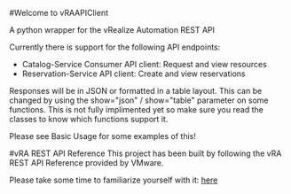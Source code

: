 #Welcome to vRAAPIClient

A python wrapper for the vRealize Automation REST API

Currently there is support for the following API endpoints:

* Catalog-Service Consumer API client: Request and view resources
* Reservation-Service API client: Create and view reservations

Responses will be in JSON or formatted in a table layout. This can be changed by
using the show="json" / show="table" parameter on some functions. This is not fully
implimented yet so make sure you read the classes to know which functions support
it.

Please see Basic Usage for some examples of this!

#vRA REST API Reference
This project has been built by following the vRA REST API Reference provided by
VMware.

Please take some time to familiarize yourself with it: [here](http://pubs.vmware.com/vra-62/index.jsp?topic=%2Fcom.vmware.vra.restapi.doc%2Findex.html&__utma=207178772.178252748.1437379173.1438264451.1438768134.5&__utmb=207178772.1.10.1438768134&__utmc=207178772&__utmx=-&__utmz=207178772.1438264451.4.3.utmcsr=google|utmccn=(organic)|utmcmd=organic|utmctr=(not%20provided)&__utmv=-&__utmk=137532467)
